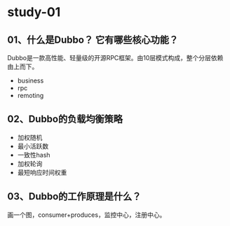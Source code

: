 # study-01

## 01、什么是Dubbo？ 它有哪些核心功能？

Dubbo是一款高性能、轻量级的开源RPC框架。由10层模式构成，整个分层依赖由上而下。

* business
* rpc
* remoting

## 02、Dubbo的负载均衡策略

* 加权随机
* 最小活跃数
* 一致性hash
* 加权轮询
* 最短响应时间权重


## 03、Dubbo的工作原理是什么？

画一个图，consumer+produces，监控中心，注册中心。

